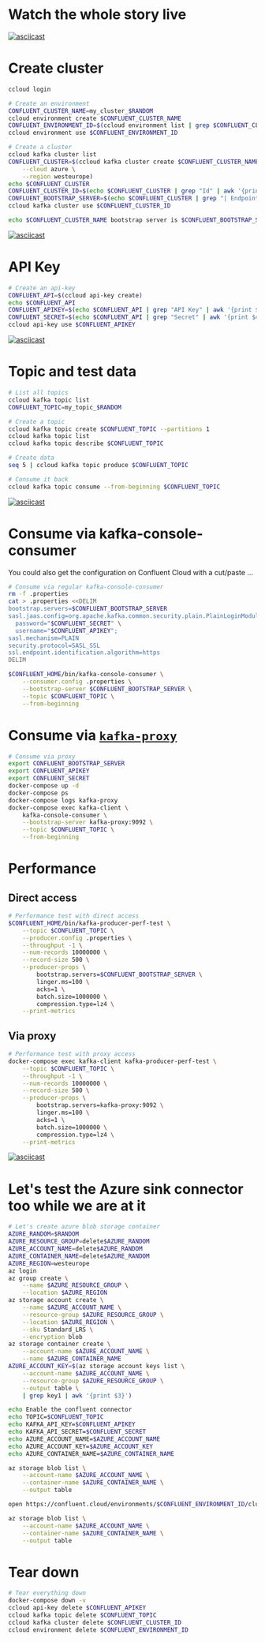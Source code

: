 # Watch the whole story live

[![asciicast](https://asciinema.org/a/279113.svg)](https://asciinema.org/a/279113)

# Create cluster

```sh
ccloud login

# Create an environment
CONFLUENT_CLUSTER_NAME=my_cluster_$RANDOM
ccloud environment create $CONFLUENT_CLUSTER_NAME
CONFLUENT_ENVIRONMENT_ID=$(ccloud environment list | grep $CONFLUENT_CLUSTER_NAME | awk '{print $1}')
ccloud environment use $CONFLUENT_ENVIRONMENT_ID

# Create a cluster
ccloud kafka cluster list
CONFLUENT_CLUSTER=$(ccloud kafka cluster create $CONFLUENT_CLUSTER_NAME \
    --cloud azure \
    --region westeurope)
echo $CONFLUENT_CLUSTER
CONFLUENT_CLUSTER_ID=$(echo $CONFLUENT_CLUSTER | grep "Id" | awk '{print $4}')
CONFLUENT_BOOTSTRAP_SERVER=$(echo $CONFLUENT_CLUSTER | grep "| Endpoint" | awk '{print $4}' | cut -d '/' -f 3)
ccloud kafka cluster use $CONFLUENT_CLUSTER_ID

echo $CONFLUENT_CLUSTER_NAME bootstrap server is $CONFLUENT_BOOTSTRAP_SERVER
```

[![asciicast](https://asciinema.org/a/279006.svg)](https://asciinema.org/a/279006?autoplay=true)

# API Key

```sh
# Create an api-key
CONFLUENT_API=$(ccloud api-key create)
echo $CONFLUENT_API
CONFLUENT_APIKEY=$(echo $CONFLUENT_API | grep "API Key" | awk '{print $5}')
CONFLUENT_SECRET=$(echo $CONFLUENT_API | grep "Secret" | awk '{print $4}')
ccloud api-key use $CONFLUENT_APIKEY
```

[![asciicast](https://asciinema.org/a/279007.svg)](https://asciinema.org/a/279007?autoplay=true)

# Topic and test data

```sh
# List all topics
ccloud kafka topic list
CONFLUENT_TOPIC=my_topic_$RANDOM

# Create a topic
ccloud kafka topic create $CONFLUENT_TOPIC --partitions 1
ccloud kafka topic list
ccloud kafka topic describe $CONFLUENT_TOPIC

# Create data
seq 5 | ccloud kafka topic produce $CONFLUENT_TOPIC

# Consume it back
ccloud kafka topic consume --from-beginning $CONFLUENT_TOPIC
```

[![asciicast](https://asciinema.org/a/279008.svg)](https://asciinema.org/a/279008?autoplay=true)

# Consume via kafka-console-consumer

You could also get the configuration on Confluent Cloud with a cut/paste ...

```sh
# Consume via regular kafka-console-consumer
rm -f .properties
cat > .properties <<DELIM
bootstrap.servers=$CONFLUENT_BOOTSTRAP_SERVER
sasl.jaas.config=org.apache.kafka.common.security.plain.PlainLoginModule required \
  password="$CONFLUENT_SECRET" \
  username="$CONFLUENT_APIKEY";
sasl.mechanism=PLAIN
security.protocol=SASL_SSL
ssl.endpoint.identification.algorithm=https
DELIM

$CONFLUENT_HOME/bin/kafka-console-consumer \
    --consumer.config .properties \
    --bootstrap-server $CONFLUENT_BOOTSTRAP_SERVER \
    --topic $CONFLUENT_TOPIC \
    --from-beginning
```

# Consume via [`kafka-proxy`](https://github.com/grepplabs/kafka-proxy)

```sh
# Consume via proxy
export CONFLUENT_BOOTSTRAP_SERVER
export CONFLUENT_APIKEY
export CONFLUENT_SECRET
docker-compose up -d
docker-compose ps
docker-compose logs kafka-proxy
docker-compose exec kafka-client \
    kafka-console-consumer \
    --bootstrap-server kafka-proxy:9092 \
    --topic $CONFLUENT_TOPIC \
    --from-beginning
```

# Performance

## Direct access

```sh
# Performance test with direct access
$CONFLUENT_HOME/bin/kafka-producer-perf-test \
    --topic $CONFLUENT_TOPIC \
    --producer.config .properties \
    --throughput -1 \
    --num-records 10000000 \
    --record-size 500 \
    --producer-props \
        bootstrap.servers=$CONFLUENT_BOOTSTRAP_SERVER \
        linger.ms=100 \
        acks=1 \
        batch.size=1000000 \
        compression.type=lz4 \
    --print-metrics
```

## Via proxy

```sh
# Performance test with proxy access
docker-compose exec kafka-client kafka-producer-perf-test \
    --topic $CONFLUENT_TOPIC \
    --throughput -1 \
    --num-records 10000000 \
    --record-size 500 \
    --producer-props \
        bootstrap.servers=kafka-proxy:9092 \
        linger.ms=100 \
        acks=1 \
        batch.size=1000000 \
        compression.type=lz4 \
    --print-metrics
```

[![asciicast](https://asciinema.org/a/279075.svg)](https://asciinema.org/a/279075?autoplay=true)


# Let's test the Azure sink connector too while we are at it

```sh
# Let's create azure blob storage container
AZURE_RANDOM=$RANDOM
AZURE_RESOURCE_GROUP=delete$AZURE_RANDOM
AZURE_ACCOUNT_NAME=delete$AZURE_RANDOM
AZURE_CONTAINER_NAME=delete$AZURE_RANDOM
AZURE_REGION=westeurope
az login
az group create \
    --name $AZURE_RESOURCE_GROUP \
    --location $AZURE_REGION
az storage account create \
    --name $AZURE_ACCOUNT_NAME \
    --resource-group $AZURE_RESOURCE_GROUP \
    --location $AZURE_REGION \
    --sku Standard_LRS \
    --encryption blob
az storage container create \
    --account-name $AZURE_ACCOUNT_NAME \
    --name $AZURE_CONTAINER_NAME
AZURE_ACCOUNT_KEY=$(az storage account keys list \
    --account-name $AZURE_ACCOUNT_NAME \
    --resource-group $AZURE_RESOURCE_GROUP \
    --output table \
    | grep key1 | awk '{print $3}')

echo Enable the confluent connector
echo TOPIC=$CONFLUENT_TOPIC 
echo KAFKA_API_KEY=$CONFLUENT_APIKEY
echo KAFKA_API_SECRET=$CONFLUENT_SECRET
echo AZURE_ACCOUNT_NAME=$AZURE_ACCOUNT_NAME
echo AZURE_ACCOUNT_KEY=$AZURE_ACCOUNT_KEY
echo AZURE_CONTAINER_NAME=$AZURE_CONTAINER_NAME

az storage blob list \
    --account-name $AZURE_ACCOUNT_NAME \
    --container-name $AZURE_CONTAINER_NAME \
    --output table

open https://confluent.cloud/environments/$CONFLUENT_ENVIRONMENT_ID/clusters/$CONFLUENT_CLUSTER_ID/connectors/new-sink/AzureBlobSink

az storage blob list \
    --account-name $AZURE_ACCOUNT_NAME \
    --container-name $AZURE_CONTAINER_NAME \
    --output table
```

# Tear down

```sh
# Tear everything down
docker-compose down -v
ccloud api-key delete $CONFLUENT_APIKEY
ccloud kafka topic delete $CONFLUENT_TOPIC
ccloud kafka cluster delete $CONFLUENT_CLUSTER_ID
ccloud environment delete $CONFLUENT_ENVIRONMENT_ID
```
